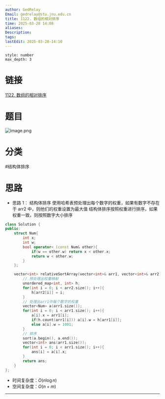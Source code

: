 ```yaml
---
author: GedRelay
Email: gedrelay@stu.jnu.edu.cn
title: 1122. 数组的相对排序
time: 2025-03-28 14:08
aliases: 
Description: 
tags: 
lastEdit: 2025-03-28-14:10
---
```


```toc
style: number
max_depth: 3
```

# 链接
[1122. 数组的相对排序](https://leetcode.cn/problems/relative-sort-array/) 

# 题目
![image.png](https://ged-pic-bed.oss-cn-guangzhou.aliyuncs.com/img/202503281409935.png)


# 分类
#结构体排序 

# 思路
- 思路 1：
结构体排序
使用哈希表预处理出每个数字的权重，如果有数字不存在于 arr2 中，则他们的权重设置为最大值
结构体排序按照权重进行排序，如果权重一致，则按照数字大小排序


```cpp
class Solution {
public:
    struct Num{
        int x;
        int w;
        bool operator< (const Num& other){
            if(w == other.w) return x < other.x;
            return w < other.w;
        }
    };

    vector<int> relativeSortArray(vector<int>& arr1, vector<int>& arr2) {
        // 预处理出权重映射
        unordered_map<int, int> h;
        for(int i = 0; i < arr2.size(); i++){
            h[arr2[i]] = i;
        }
        // 处理出arr1中每个数字的权重
        vector<Num> a(arr1.size());
        for(int i = 0; i < arr1.size(); i++){
            a[i].x = arr1[i];
            if(h.count(arr1[i])) a[i].w = h[arr1[i]];
            else a[i].w = 1001;
        }
        // 排序
        sort(a.begin(), a.end());
        vector<int> ans(arr1.size());
        for(int i = 0; i < arr1.size(); i++){
            ans[i] = a[i].x;
        }
        return ans;
    }
};
```


- 时间复杂度：${O\left( n\log n \right)  }$ 
- 空间复杂度：${O\left( n+m \right)  }$ 


---

